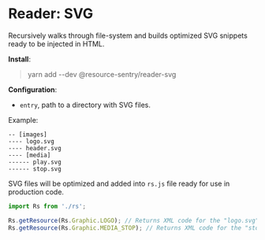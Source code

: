 # Reader: SVG

Recursively walks through file-system and builds optimized SVG snippets ready to be injected in HTML.

**Install**:

> yarn add --dev @resource-sentry/reader-svg

**Configuration**:

- `entry`, path to a directory with SVG files.

Example:

```
-- [images]
---- logo.svg
---- header.svg
---- [media]
------ play.svg
------ stop.svg
```

SVG files will be optimized and added into `rs.js` file ready for use in production code.

```js
import Rs from './rs';

Rs.getResource(Rs.Graphic.LOGO); // Returns XML code for the "logo.svg" asset
Rs.getResource(Rs.Graphic.MEDIA_STOP); // Returns XML code for the "stop.svg" asset
```